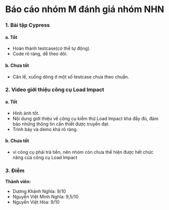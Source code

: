 # Báo cáo nhóm M đánh giá nhóm NHN
### 1.	Bài tập Cypress

#### a. Tốt
- Hoàn thành testcase(có thể tự động).
- Code rõ ràng, dễ theo dõi.

#### b.	Chưa tốt
- Căn lề, xuống dòng ở một số testcase chưa theo chuẩn.

### 2.	Video giới thiệu công cụ Load Impact
#### a. Tốt
- Hình ảnh tốt.
- Nội dung giới thiệu về công cụ kiểm thử  Load Impact khá đầy đủ, đảm bảo những thông tin cần thiết được truyền đạt.
- Trình bày và demo khá rõ ràng.

#### b. Chưa tốt
- vì công cụ phải trả tiền, nên nhóm còn chưa thể hiện được hết chức năng của công cụ Load Impact

### 3.	Điểm

**Thành viên:**

- Dương Khánh Nghĩa: 9/10
- Nguyễn Việt Minh Nghĩa: 9,5/10
- Nguyễn Việt Hòa: 9/10
